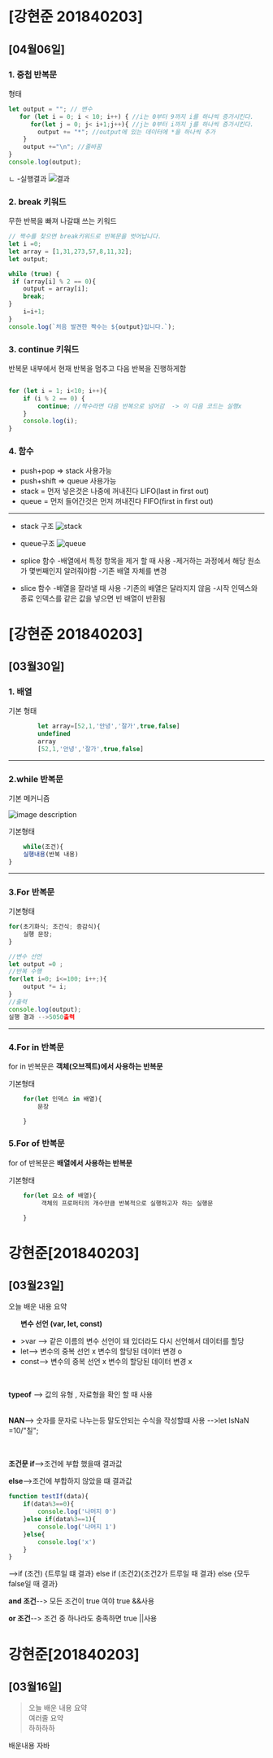 # [강현준 201840203]
## [04월06일]
### 1. 중첩 반복문
형태 
```javascript
let output = ""; // 변수
   for (let i = 0; i < 10; i++) { //i는 0부터 9까지 i를 하나씩 증가시킨다.
      for(let j = 0; j< i+1;j++){ //j는 0부터 i까지 j를 하나씩 증가시킨다.
        output += "*"; //output에 있는 데이터에 *을 하나씩 추가
    }
    output +="\n"; //줄바꿈
}
console.log(output);
```
ㄴ
-실행결과 
![결과](./결과.png)
### 2. break 키워드<br>
무한 반복을 빠져 나갈떄 쓰는 키워드
``` javascript
// 짝수를 찾으면 break키워드로 반복문을 벗어납니다.
let i =0;
let array = [1,31,273,57,8,11,32];
let output;

while (true) {
 if (array[i] % 2 == 0){
    output = array[i];
    break;
}
    i=i+1; 
}
console.log(`처음 발견한 짝수는 ${output}입니다.`);
```
### 3. continue 키워드
반복문 내부에서 현재 반복을 멈추고 다음 반복을 진행하게함
```javascript

for (let i = 1; i<10; i++){
    if (i % 2 == 0) {
        continue; //짝수라면 다음 반복으로 넘어감  -> 이 다음 코드는 실행x
    }
    console.log(i);
}

```
### 4. 함수

+ push+pop => stack 사용가능
+ push+shift => queue 사용가능
+ stack = 먼저 넣은것은 나중에 꺼내진다 LIFO(last in first out)
+ queue = 먼저 들어간것은 먼저 꺼내진다 FIFO(first in first out) 
---
+ stack 구조
![stack](./stack.png)
+ queue구조
![queue](./queue.png)

+ splice 함수
  -배열에서 특정 항목을 제거 할 때 사용
  -제거하는 과정에서 해당 원소가 몇번째인지 알려줘야함
  -기존 배열 자체를 변경

+ slice 함수
  -배열을 잘라낼 때 사용
  -기존의 배열은 달라지지 않음 
  -시작 인덱스와 종료 인덱스를 같은 값을 넣으면 빈 배열이 반환됨
  

 

# [강현준 201840203]
## [03월30일]
### 1. 배열
기본 형태
```javascript
        let array=[52,1,'안녕','잘가',true,false]
        undefined
        array
        [52,1,'안녕','잘가',true,false]
```
---

### 2.while 반복문
<p>기본 메커니즘</p>

![image description](https://search.pstatic.net/common/?src=http%3A%2F%2Fblogfiles.naver.net%2FMjAyMDExMDRfMjMw%2FMDAxNjA0NDk3ODMxMTI0.5QjxSGuUaI0HH5gnTMiyTZHe-YKFYwOjPpacVWlQxqcg.IoclaF8kQrSZqpkw3LqTrUU_Vh9TvWtQUf0OxezHOxMg.PNG.hwang890%2Fimage.png&type=sc960_832)

<p>기본형태</p>

```jsx
    while(조건){
    실행내용(반복 내용)
}
```
---

### 3.For 반복문
<p>기본형태</p>

```jsx
for(초기화식; 조건식; 증감식){
    실행 문장;
}

//변수 선언
let output =0 ; 
//반복 수행
for(let i=0; i<=100; i++;){
    output *= i;
}
//출력
console.log(output);
실행 결과 -->5050출력
```

---

### 4.For in 반복문
 for in 반복문은  **객체(오브젝트)에서 사용하는 반복문**
<p>기본형태</p>

```jsx
    for(let 인덱스 in 배열){
        문장

    }
```

### 5.For of 반복문
 for of 반복문은 **배열에서 사용하는 반복문**
<p>기본형태</p>

```jsx
    for(let 요소 of 배열){
         객체의 프로퍼티의 개수만큼 반복적으로 실행하고자 하는 실행문

    }
```



#  강현준[201840203]
##  [03월23일]
오늘 배운 내용 요약 <br>
<ul>
<p><strong>변수 선언  (var, let, const)</strong></p>
<li>>var -->  같은 이름의 변수 선언이 돼 있더라도 다시 선언해서 데이터를 할당</li>
<li>let--> 변수의 중복 선언 x  변수의 할당된 데이터 변경 o </li>
<li>const--> 변수의 중복 선언 x  변수의 할당된 데이터 변경 x<br></li>
</ul><br>
<p><strong>typeof</strong> --> 값의 유형 , 자료형을 확인 할 때 사용</p><br>
<strong>NAN</strong>--> 숫자를 문자로 나누는등 말도안되는 수식을 작성할떄 사용 -->let IsNaN =10/"칠";

<br><p><strong>조건문 if</strong>-->조건에 부합 했을때 결과값 </p>
<p><strong>else</strong>-->조건에 부합하지 않았을 떄 결과값 </p>

```jsx
function testIf(data){
    if(data%3==0){
        console.log('나머지 0')
    }else if(data%3==1){
        console.log('나머지 1')
    }else{
        console.log('x')
    }
}
```

-->if (조건) {트루일 떄 결과} 
    else if (조건2){조건2가 트루일 때 결과}
    else {모두 false일 때 결과}

<p><strong>and 조건</strong>--> 모든 조건이 true 여야 true   &&사용  </p>
<p><strong>or 조건</strong>--> 조건 중 하나라도 충족하면 true  ||사용  </p>








# 강현준[201840203]
## [03월16일]
>오늘 배운 내용 요약<br />
>여러줄 요약<br />
>하하하하<br />

배운내용
자바 



